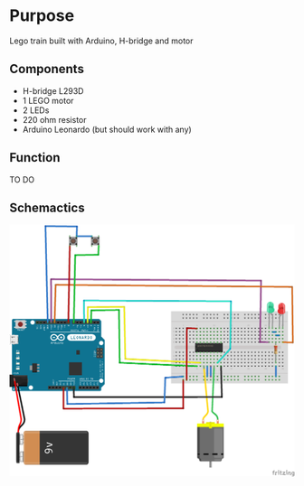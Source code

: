 Purpose
=======
Lego train built with Arduino, H-bridge and motor

Components
----------
* H-bridge L293D
* 1 LEGO motor
* 2 LEDs
* 220 ohm resistor
* Arduino Leonardo (but should work with any)

Function
--------
TO DO

Schemactics
-----------
![alt text](https://github.com/jan-tomsa/arduino-DC_with_L293D_3_lego_train/raw/master/Lego_train_1_bb.png "Schematics")
